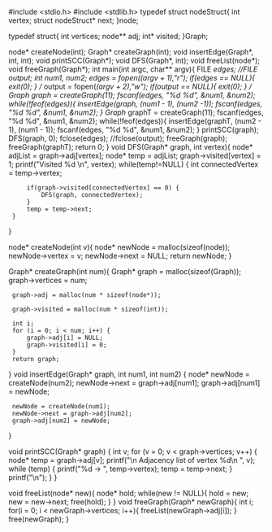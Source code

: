 #include <stdio.h>
 #include <stdlib.h>
 typedef struct nodeStruct{
     int vertex;
   struct nodeStruct* next;
 }node;

 typedef struct{
     int vertices;
     node** adj;
     int* visited;
 }Graph;

 node* createNode(int);
 Graph* createGraph(int);
 void insertEdge(Graph*, int, int);
 void printSCC(Graph*);
 void DFS(Graph*, int);
 void freeList(node*);
 void freeGraph(Graph*);
 int main(int argc, char** argv){
     FILE *edges;
     //FILE *output;
     int num1, num2;
     edges = fopen(*(argv + 1),"r");
     if(edges == NULL){
         exit(0);
     }
     /*
      output = fopen(*(argv + 2),"w");
        if(output == NULL){
      exit(0);
        }
        */
     Graph* graph = createGraph(11);
     fscanf(edges, "%d %d", &num1, &num2);
     while(!feof(edges)){
         insertEdge(graph, (num1 - 1), (num2 -1));
         fscanf(edges, "%d %d", &num1, &num2);
     }
     Graph* graphT = createGraph(11);
     fscanf(edges, "%d %d", &num1, &num2);
     while(!feof(edges)){
         insertEdge(graphT, (num2 - 1), (num1 - 1));
         fscanf(edges, "%d %d", &num1, &num2);
     }
     printSCC(graph);
     DFS(graph, 0);
     fclose(edges);
     //fclose(output);
     freeGraph(graph);
     freeGraph(graphT);
     return 0;
}
void DFS(Graph* graph, int vertex){
     node* adjList = graph->adj[vertex];
     node* temp = adjList;
     graph->visited[vertex] = 1;
   printf("Visited %d \n", vertex);
     while(temp!=NULL) {
         int connectedVertex = temp->vertex;

         if(graph->visited[connectedVertex] == 0) {
             DFS(graph, connectedVertex);
         }
         temp = temp->next;
     }
 }

 node* createNode(int v){
     node* newNode = malloc(sizeof(node));
     newNode->vertex = v;
     newNode->next = NULL;
     return newNode;
 }

 Graph* createGraph(int num){
   Graph* graph = malloc(sizeof(Graph));
     graph->vertices = num;

     graph->adj = malloc(num * sizeof(node*));

     graph->visited = malloc(num * sizeof(int));

     int i;
     for (i = 0; i < num; i++) {
         graph->adj[i] = NULL;
         graph->visited[i] = 0;
     }
     return graph;
 }
void insertEdge(Graph* graph, int num1, int num2)
 {
     node* newNode = createNode(num2);
     newNode->next = graph->adj[num1];
     graph->adj[num1] = newNode;

     newNode = createNode(num1);
     newNode->next = graph->adj[num2];
     graph->adj[num2] = newNode;
 }

 void printSCC(Graph* graph)
 {
     int v;
     for (v = 0; v < graph->vertices; v++)
     {
         node* temp = graph->adj[v];
         printf("\n Adjacency list of vertex %d\n ", v);
       while (temp)
         {
             printf("%d -> ", temp->vertex);
             temp = temp->next;
         }
         printf("\n");
     }
 }

 void freeList(node* new){
     node* hold;
     while(new != NULL){
         hold = new;
         new = new->next;
         free(hold);
     }
 }
 void freeGraph(Graph* newGraph){
     int i;
     for(i = 0; i < newGraph->vertices; i++){
         freeList(newGraph->adj[i]);
     }
     free(newGraph);
 }
